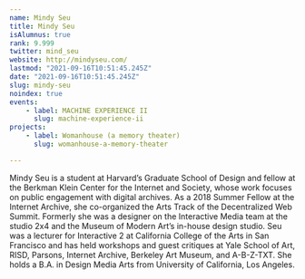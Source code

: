 ```yaml
---
name: Mindy Seu
title: Mindy Seu
isAlumnus: true
rank: 9.999
twitter: mind_seu
website: http://mindyseu.com/
lastmod: "2021-09-16T10:51:45.245Z"
date: "2021-09-16T10:51:45.245Z"
slug: mindy-seu
noindex: true
events:
    - label: MACHINE EXPERIENCE II
      slug: machine-experience-ii
projects:
    - label: Womanhouse (a memory theater)
      slug: womanhouse-a-memory-theater

---
```

Mindy Seu is a student at Harvard’s Graduate School of Design and fellow at the Berkman Klein Center for the Internet and Society, whose work focuses on public engagement with digital archives. As a 2018 Summer Fellow at the Internet Archive, she co-organized the Arts Track of the Decentralized Web Summit. Formerly she was a designer on the Interactive Media team at the studio 2x4 and the Museum of Modern Art’s in-house design studio. Seu was a lecturer for Interactive 2 at California College of the Arts in San Francisco and has held workshops and guest critiques at Yale School of Art, RISD, Parsons, Internet Archive, Berkeley Art Museum, and A-B-Z-TXT. She holds a B.A. in Design Media Arts from University of California, Los Angeles.